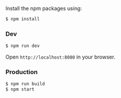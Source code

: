 
Install the npm packages using:

```bash
$ npm install
```

### Dev
```bash
$ npm run dev
```
Open `http://localhost:8080` in your browser.

### Production

```bash
$ npm run build
$ npm start
```
